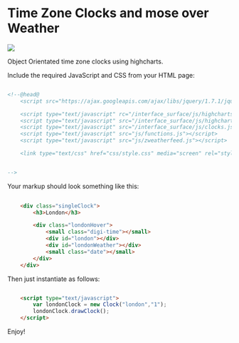 Time Zone Clocks and mose over Weather 
================

[![](https://raw.github.com/sopmac/Clock-and-weather/develop/screenshot.png)](https://raw.github.com/sopmac/Clock-and-weather/develop/screenshot.png)

Object Orientated time zone clocks using highcharts.


Include the required JavaScript and CSS from your HTML page:

```html

<!--@head@
	<script src="https://ajax.googleapis.com/ajax/libs/jquery/1.7.1/jquery.min.js"></script>

	<script type="text/javascript" rc="/interface_surface/js/highcharts.js"></script>
	<script type="text/javascript" src="/interface_surface/js/highcharts-more.js"></script>
	<script type="text/javascript" src="/interface_surface/js/clocks.js" type="text/javascript"></script>
	<script type="text/javascript" src="js/functions.js"></script>
	<script type="text/javascript" src="js/zweatherfeed.js"></script>

	<link type="text/css" href="css/style.css" media="screen" rel="stylesheet" />


-->

```
Your markup should look something like this:

```html
	
	<div class="singleClock">
		<h3>London</h3>

		<div class="londonHover">
			<small class="digi-time"></small>
			<div id="london"></div>
			<div id="londonWeather"></div>
			<small class="date"></small>
		</div>
	</div>

```

Then just instantiate as follows:

```html

	<script type="text/javascript">
		var londonClock = new Clock("london","1");
		londonClock.drawClock();
	</script>

```

Enjoy!